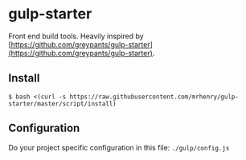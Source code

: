 # gulp-starter

Front end build tools. Heavily inspired by [https://github.com/greypants/gulp-starter](https://github.com/greypants/gulp-starter).

## Install

```
$ bash <(curl -s https://raw.githubusercontent.com/mrhenry/gulp-starter/master/script/install)
```

## Configuration

Do your project specific configuration in this file: `./gulp/config.js`

